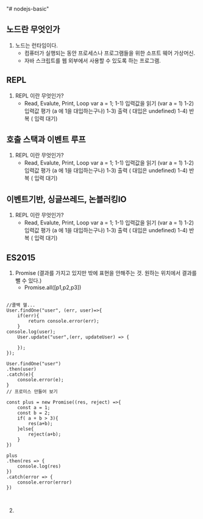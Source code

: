 "# nodejs-basic" 

## 노드란 무엇인가
1. 노드는 런타임이다. 
    - 컴퓨터가 실행되는 동안 프로세스나 프로그램들을 위한 소프트 웨어 가상머신.
    - 자바 스크립트를 웹 외부에서 사용할 수 있도록 하는 프로그램.

## REPL
1. REPL 이란 무엇인가?
    - Read, Evalute, Print, Loop
    var a = 1;
    1-1) 입력값을 읽기 (var a = 1)
    1-2) 입력값 평가 (a 에 1을 대입하는구나)
    1-3) 출력 ( 대입은 undefined)
    1-4) 반복 ( 입력 대기)

## 호출 스택과 이벤트 루프
1. REPL 이란 무엇인가?
    - Read, Evalute, Print, Loop
    var a = 1;
    1-1) 입력값을 읽기 (var a = 1)
    1-2) 입력값 평가 (a 에 1을 대입하는구나)
    1-3) 출력 ( 대입은 undefined)
    1-4) 반복 ( 입력 대기)

## 이벤트기반, 싱글쓰레드, 논블러킹IO
1. REPL 이란 무엇인가?
    - Read, Evalute, Print, Loop
    var a = 1;
    1-1) 입력값을 읽기 (var a = 1)
    1-2) 입력값 평가 (a 에 1을 대입하는구나)
    1-3) 출력 ( 대입은 undefined)
    1-4) 반복 ( 입력 대기)

## ES2015
1. Promise (결과를 가지고 있지만 밖에 표현을 안해주는 것. 원하는 위치에서 결과를 뺄 수 있다.)
    - Promise.all([p1,p2,p3])
<pre>
<code>
//콜백 헬... 
User.findOne("user", (err, user)=>{
    if(err){
        return console.error(err);
    }
console.log(user);
    User.update("user",(err, updateUser) => {
        
    });
});

User.findOne("user")
.then(user)
.catch(e){
    console.error(e);
}
// 프로미스 만들어 보기

const plus = new Promise((res, reject) =>{
    const a = 1;
    const b = 2;
    if( a + b > 3){
        res(a+b);
    }else{
        reject(a+b);
    }
})

plus
.then(res => {
    console.log(res)
})
.catch(error => {
    console.error(error)
})

</code>
</pre>
2. 